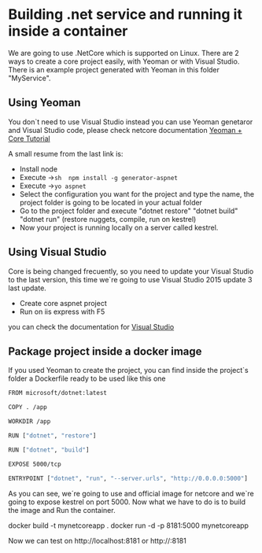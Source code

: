 # Building .net service and running it inside a container

We are going to use .NetCore which is supported on Linux. There are 2 ways to create a core project easily, with Yeoman or with Visual Studio. There is an example project generated with Yeoman in this folder "MyService".

## Using Yeoman

You don`t need to use Visual Studio instead you can use Yeoman genetaror and Visual Studio code, please check netcore documentation [Yeoman + Core Tutorial](https://docs.asp.net/en/latest/client-side/yeoman.html)

A small resume from the last link is:

* Install node
* Execute ->``` sh  npm install -g generator-aspnet ```
* Execute ->``` yo aspnet ```
* Select the configuration you want for the project and type the name, the project folder is going to be located in your actual folder
* Go to the project folder and execute "dotnet restore" "dotnet build" "dotnet run" (restore nuggets, compile, run on kestrel)
* Now your project is running locally on a server called kestrel.

## Using Visual Studio 

Core is being changed frecuently, so you need to update your Visual Studio to the last version, this time we`re going to use Visual Studio 2015 update 3 last update.

* Create core aspnet project
* Run on iis express with F5

you can check the documentation for [Visual Studio](https://docs.asp.net/en/latest/tutorials/first-web-api.html)

## Package project inside a docker image

If you used Yeoman to create the project, you can find inside the project`s folder a Dockerfile ready to be used like this one 

```sh
FROM microsoft/dotnet:latest

COPY . /app

WORKDIR /app

RUN ["dotnet", "restore"]

RUN ["dotnet", "build"]

EXPOSE 5000/tcp

ENTRYPOINT ["dotnet", "run", "--server.urls", "http://0.0.0.0:5000"]

```

As you can see, we´re going to use and official image for netcore and we`re going to expose kestrel on port 5000. Now what we have to do is to build the image and Run the container.

docker build -t mynetcoreapp .
docker run -d -p 8181:5000 mynetcoreapp

Now we can test on http://localhost:8181 or http://<docker-machine-ip>:8181

 





